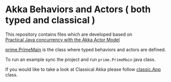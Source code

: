 # Akka Behaviors and Actors ( both typed and classical )

This repository contains files which are developed based on  
[Practical Java concurrency with the Akka Actor Model
](https://www.udemy.com/share/102GkW3@SlxzX12PXEKAr2T3cIdtMGVBFQquCHVUBKZCtFy_vXKuywmUn0wkmzdOvxNQwlvr2A==/)

[prime.PrimeMain](https://github.com/mbronshteyn/akka/blob/master/src/main/java/PrimeMain.java) is the class where typed behaviors and actors are defined.

To run an example sync the project and run `prime.PrimeMain` java class.<br>


If you would like to take a look at Classical Akka please follow [classic.App](https://github.com/mbronshteyn/akka/blob/master/src/main/java/App.java)
class.


